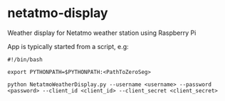# netatmo-display
Weather display for Netatmo weather station using Raspberry Pi

App is typically started from a script, e.g:

```
#!/bin/bash

export PYTHONPATH=$PYTHONPATH:<PathToZeroSeg>

python NetatmoWeatherDisplay.py --username <username> --password <password> --client_id <client_id> --client_secret <client_secret>

```
